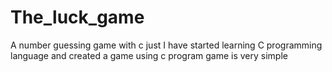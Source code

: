 # The_luck_game
A number guessing game with c
just I have started learning C programming language 
and created a game using c program game is very simple 

